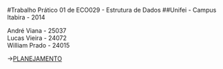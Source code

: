 #Trabalho Prático 01 de ECO029 - Estrutura de Dados
##Unifei - Campus Itabira - 2014
<br/>

André Viana   - 25037 <br/>
Lucas Vieira  - 24072 <br/>
William Prado - 24015 <br/>

->[PLANEJAMENTO](doc/Planejamento.txt)